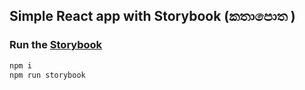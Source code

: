 ## Simple React app with Storybook (කතාපොත )

### Run the [Storybook](https://github.com/kadirahq/react-storybook)

```js
npm i
npm run storybook
```
